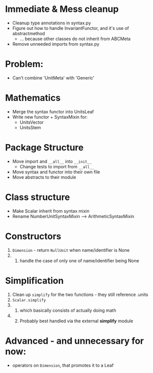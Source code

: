 
# Immediate & Mess cleanup
* Cleanup type annotations in syntax.py
* Figure out how to handle InvariantFunctor, and it's use of abstractmethod
    - ... because other classes do not inherit from ABCMeta
* Remove unneeded imports from syntax.py


# Problem:
* Can't combine 'UnitMeta' with 'Generic'


# Mathematics
* Merge the syntax functor into UnitsLeaf
* Write new functor + SyntaxMixin for:
    - UnitsVector
    - UnitsStem

# Package Structure
* Move import and `__all__` into `__init__`
    - Change tests to import from `__all__`
* Move syntax and functor into their own file
* Move abstracts to their module

# Class structure
* Make Scalar inherit from syntax mixin
* Rename NumberUnitSyntaxMixin --> ArithmeticSyntaxMixin

# Constructors
1. `Dimension` - return `NullUnit` when name/identifier is None
1. 1. handle the case of only one of name/identifier being None

# Simplification
1. Clean up `simplify` for the two functions - they still reference .units
2. `Scalar.simplify`
3. 1. which basically consists of actually doing math
3. 2. Probably best handled via the external **simplify** module



# Advanced - and unnecessary for now:
* operators on `Dimension`, that promotes it to a Leaf
